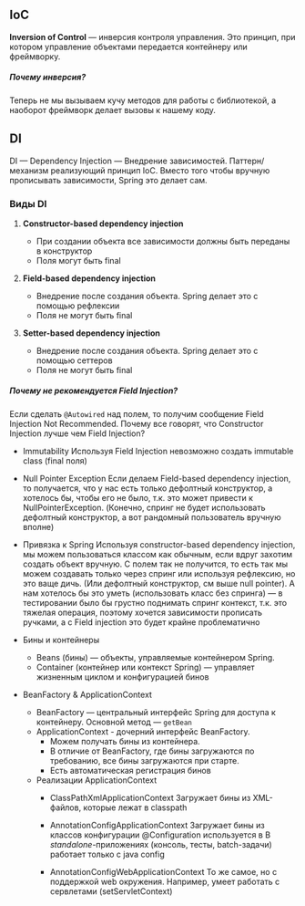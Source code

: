 ## IoC

**Inversion of Control** — инверсия контроля управления. Это принцип, при котором управление объектами передается контейнеру или фреймворку.

##### Почему инверсия?

Теперь не мы вызываем кучу методов для работы с библиотекой, а наоборот фреймворк делает вызовы к нашему коду.

## DI

DI — Dependency Injection — Внедрение зависимостей. Паттерн/механизм реализующий принцип IoC. Вместо того чтобы вручную прописывать зависимости, Spring это делает сам.

### Виды DI

1. **Constructor-based dependency injection**
	- При создании объекта все зависимости должны быть переданы в конструктор
	- Поля могут быть final
	
2. **Field-based dependency injection**
	- Внедрение после создания объекта. Spring делает это с помощью рефлексии
	- Поля не могут быть final
	
3. **Setter-based dependency injection**
	- Внедрение после создания объекта. Spring делает это с помощью сеттеров
	- Поля не могут быть final

##### Почему не рекомендуется Field Injection?

Если сделать `@Autowired` над полем, то получим сообщение Field Injection Not Recommended. Почему все говорят, что Constructor Injection лучше чем Field Injection?
- Immutability
	Используя Field Injection невозможно создать immutable class (final поля)
- Null Pointer Exception
	Если делаем Field-based dependency injection, то получается, что у нас есть только дефолтный конструктор, а хотелось бы, чтобы его не было, т.к. это может привести к NullPointerException. (Конечно, спринг не будет использовать дефолтный конструктор, а вот рандомный пользователь вручную вполне)
	
- Привязка к Spring
	Используя constructor-based dependency injection, мы можем пользоваться классом как обычным, если вдруг захотим создать объект вручную. С полем так не получится, то есть так мы можем создавать только через спринг или используя рефлексию, но это ваще дичь. (Или дефолтный конструктор, см выше null pointer). А нам хотелось бы это уметь (использовать класс без спринга) — в тестировании было бы грустно поднимать спринг контекст, т.к. это тяжелая операция, поэтому хочется зависимости прописать ручками, а с Field injection это будет крайне проблематично
    
- Бины и контейнеры
    - Beans (бины) — объекты, управляемые контейнером Spring.
    - Container (контейнер или контекст Spring) — управляет жизненным циклом и конфигурацией бинов
    
- BeanFactory & ApplicationContext
    - BeanFactory — центральный интерфейс Spring для доступа к контейнеру. Основной метод — `getBean`
    - ApplicationContext - дочерний интерфейс BeanFactory.
        - Можем получать бины из контейнера.
        - В отличие от BeanFactory, где бины загружаются по требованию, все бины загружаются при старте.
        - Есть автоматическая регистрация бинов
    - Реализации ApplicationContext
        - ClassPathXmlApplicationContext
            Загружает бины из XML-файлов, которые лежат в classpath
            
        - AnnotationConfigApplicationContext
            Загружает бины из классов конфигурации @Configuration
            используется в В _standalone_-приложениях (консоль, тесты, batch-задачи) работает только с java config
		     
            
        - AnnotationConfigWebApplicationContext
            То же самое, но с поддержкой web окружения.
            Например, умеет работать с сервлетами (setServletContext)